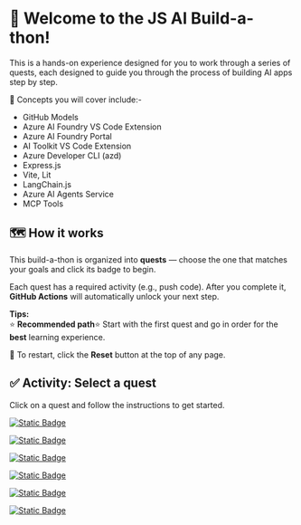 <!-- readme -->

# 🎉 Welcome to the JS AI Build-a-thon!

This is a hands-on experience designed for you to work through a series of quests, each designed to guide you through the process of building AI apps step by step.

🧠 Concepts you will cover include:-

- GitHub Models
- Azure AI Foundry VS Code Extension
- Azure AI Foundry Portal
- AI Toolkit VS Code Extension
- Azure Developer CLI (azd)
- Express.js
- Vite, Lit
- LangChain.js
- Azure AI Agents Service
- MCP Tools

## 🗺️ How it works

This build-a-thon is organized into **quests** — choose the one that matches your goals and click its badge to begin.

Each quest has a required activity (e.g., push code). After you complete it, **GitHub Actions** will automatically unlock your next step.

**Tips:**  
⭐ **Recommended path**⭐ Start with the first quest and go in order for the **best** learning experience.  

🔄 To restart, click the **Reset** button at the top of any page.


## ✅ Activity: Select a quest

Click on a quest and follow the instructions to get started.

[![Static Badge](https://img.shields.io/badge/Quest-I_want_to_build_a_local_GenAI_prototype-green)](https://github.com/juliamuiruri4/juliamuiruri4-AI-Build-a-thon/issues/new?title=Quest:+I+want+to+build+a+local+GenAI+prototype&labels=quest&body=🚀+I%27m+ready+to+build+my+first+local+GenAI+prototype%21+Let%27s+get+started+with+AI+in+JavaScript%21%0A%0A**Please+click+on+Create+below,+then+wait+about+15+seconds.+This+issue+will+automatically+close+and+the+README+will+update+with+your+next+instructions.**)

[![Static Badge](https://img.shields.io/badge/Quest-I_want_to_move_my_prototype_to_Azure-orange)](https://github.com/juliamuiruri4/juliamuiruri4-AI-Build-a-thon/issues/new?title=Quest:+I+have+a+prototype.+Let's+move+to+Azure&labels=quest&body=☁️+Time+to+take+my+AI+prototype+to+the+cloud%21+Excited+to+deploy+on+Azure+and+scale+up%21%0A%0A**Please+click+on+Create+below,+then+wait+about+15+seconds.+This+issue+will+automatically+close+and+the+README+will+update+with+your+next+instructions.**)

[![Static Badge](https://img.shields.io/badge/Quest-I_want_to_add_a_simple_chat_interface_to_my_app-blue)](https://github.com/juliamuiruri4/juliamuiruri4-AI-Build-a-thon/issues/new?title=Quest:+I+want+to+add+a+simple+chat+interface&labels=quest&body=%F0%9F%92%AC+Let%27s+add+a+chat+interface+and+make+my+AI+app+interactive%21+Ready+for+some+real-time+conversations%21%0A%0A**Please+click+on+Create+below,+then+wait+about+15+seconds.+This+issue+will+automatically+close+and+the+README+will+update+with+your+next+instructions.**)

[![Static Badge](https://img.shields.io/badge/Quest-I_want_to_integrate_external_data_using_RAG-purple)](https://github.com/juliamuiruri4/juliamuiruri4-AI-Build-a-thon/issues/new?title=Quest:+I+want+to+create+my+first+AI+app+with+RAG&labels=quest&body=%F0%9F%93%9A+I%27m+diving+into+RAG+and+building+my+first+retrieval-augmented+AI+app%21+Let%27s+do+this%21%0A%0A**Please+click+on+Create+below,+then+wait+about+15+seconds.+This+issue+will+automatically+close+and+the+README+will+update+with+your+next+instructions.**)

[![Static Badge](https://img.shields.io/badge/Quest-I_want_to_add_conversation_history_to_my_AI_app-gold)](https://github.com/juliamuiruri4/juliamuiruri4-AI-Build-a-thon/issues/new?title=Quest:+I+want+to+orchestrate+AI+integrations+using+frameworks&labels=quest&body=%F0%9F%9B%A0%EF%B8%8F+Ready+to+orchestrate+AI+integrations+with+powerful+frameworks%21+Let%27s+build+something+amazing%21%0A%0A**Please+click+on+Create+below,+then+wait+about+15+seconds.+This+issue+will+automatically+close+and+the+README+will+update+with+your+next+instructions.**)

[![Static Badge](https://img.shields.io/badge/Quest-I_want_to_build_an_AI_Agent-violet)](https://github.com/juliamuiruri4/juliamuiruri4-AI-Build-a-thon/issues/new?title=Quest:+I+want+to+build+an+agent&labels=quest&body=%F0%9F%A4%96+Let%27s+build+an+AI+agent+that+can+help+and+interact+with+users%21+Excited+for+this+step%21%0A%0A**Please+click+on+Create+below,+then+wait+about+15+seconds.+This+issue+will+automatically+close+and+the+README+will+update+with+your+next+instructions.**)


<!-- [![Static Badge](https://img.shields.io/badge/Quest-I_want_to_add_search_to_my_AI_app-pink)](https://github.com/juliamuiruri4/juliamuiruri4-AI-Build-a-thon/issues/new?title=Quest:+I+want+to+add+search+to+my+AI+app&labels=quest&body=🔍+Search+capabilities%2C+here+I+come%21+Excited+to+make+my+AI+app+smarter+with+search%21)

[![Static Badge](https://img.shields.io/badge/Quest-I_want_my_app_to_work_with_structured_data-yellow)](https://github.com/juliamuiruri4/juliamuiruri4-AI-Build-a-thon/issues/new?title=Quest:+I+want+my+app+to+work+with+structured+data&labels=quest&body=📊+Let%27s+connect+my+AI+app+to+structured+data+and+unlock+new+possibilities%21)

[![Static Badge](https://img.shields.io/badge/Quest-I_just_want_a_production_ready_template_to_customize-silver)](https://github.com/juliamuiruri4/juliamuiruri4-AI-Build-a-thon/issues/new?title=Quest:+I+just+want+a+production+ready+template+to+customize&labels=quest&body=🎨+Give+me+a+production-ready+template+to+customize+and+launch+my+AI+project+fast%21)

[![Static Badge](https://img.shields.io/badge/Quest-I_want_my_agent_to_search_the_internet-amber)](https://github.com/juliamuiruri4/juliamuiruri4-AI-Build-a-thon/issues/new?title=Quest:+I+want+my+agent+to+search+the+internet&labels=quest&body=🌐+I%27m+ready+to+give+my+agent+the+power+to+search+the+internet%21+Let%27s+explore+the+web+with+AI%21) -->


